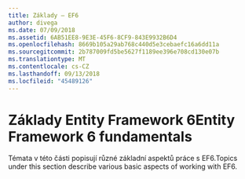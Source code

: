 ```yaml
---
title: Základy – EF6
author: divega
ms.date: 07/09/2018
ms.assetid: 6AB51EE8-9E3E-45F6-8CF9-843E9932B6D4
ms.openlocfilehash: 8669b105a29ab768c440d5e3cebaefc16a6dd11a
ms.sourcegitcommit: 2b787009fd5be5627f1189ee396e708cd130e07b
ms.translationtype: MT
ms.contentlocale: cs-CZ
ms.lasthandoff: 09/13/2018
ms.locfileid: "45489126"
---
```

# <a name="entity-framework-6-fundamentals"></a><span data-ttu-id="03913-102">Základy Entity Framework 6</span><span class="sxs-lookup"><span data-stu-id="03913-102">Entity Framework 6 fundamentals</span></span>

<span data-ttu-id="03913-103">Témata v této části popisují různé základní aspektů práce s EF6.</span><span class="sxs-lookup"><span data-stu-id="03913-103">Topics under this section describe various basic aspects of working with EF6.</span></span>